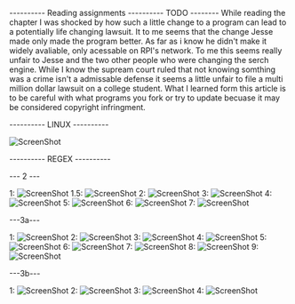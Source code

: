 ---------- Reading assignments ---------- TODO --------
While reading the chapter I was shocked by how such a little change to a program can lead to a potentially life changing 
lawsuit. It to me seems that the change Jesse made only made the program better.  As far as i know he didn't make it 
widely avaliable, only acessable on RPI's network. To me this seems really unfair to Jesse and the two other people 
who were changing the serch engine. While I know the supream court ruled that not knowing somthing was a crime isn't a 
admissable defense it seems a little unfair to file a multi million dollar lawsuit on a college student. What I learned 
form this article is to be careful with what programs you fork or try to update becuase it may be considered copyright 
infringment.  

---------- LINUX ---------- 

![ScreenShot](photos/files.png)

---------- REGEX ----------

--- 2 ---

1: ![ScreenShot](photos/first/first.png)
1.5: ![ScreenShot](photos/first/onePointFive.png)
2: ![ScreenShot](photos/first/two.png)
3: ![ScreenShot](photos/first/three.png)
4: ![ScreenShot](photos/first/four.png)
5: ![ScreenShot](photos/first/five.png)
6: ![ScreenShot](photos/first/six.png)
7: ![ScreenShot](photos/first/seven.png)

---3a---

1: ![ScreenShot](photos/second/one.png)
2: ![ScreenShot](photos/second/two.png)
3: ![ScreenShot](photos/second/three.png)
4: ![ScreenShot](photos/second/four.png)
5: ![ScreenShot](photos/second/five.png)
6: ![ScreenShot](photos/second/six.png)
7: ![ScreenShot](photos/second/seven.png)
8: ![ScreenShot](photos/second/eight.png)
9: ![ScreenShot](photos/second/nine.png)

---3b---

1: ![ScreenShot](photos/third/one.png)
2: ![ScreenShot](photos/third/two.png)
3: ![ScreenShot](photos/third/three.png)
4: ![ScreenShot](photos/third/four.png)
